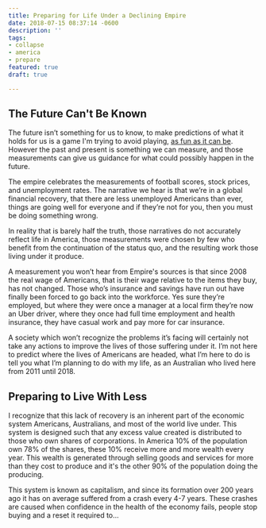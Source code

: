 ```yaml
---
title: Preparing for Life Under a Declining Empire
date: 2018-07-15 08:37:14 -0600
description: ''
tags:
- collapse
- america
- prepare
featured: true
draft: true

---
```

## The Future Can't Be Known

The future isn’t something for us to know, to make predictions of what it holds for us is a game I'm trying to avoid playing, [as fun as it can be](/collapse/america-will-collapse-earth-will-boil-humanity-will-perish/). However the past and present is something we can measure, and those measurements can give us guidance for what could possibly happen in the future. 

The empire celebrates the measurements of football scores, stock prices, and unemployment rates. The narrative we hear is that we’re in a global financial recovery, that there are less unemployed Americans than ever, things are going well for everyone and if they’re not for you, then you must be doing something wrong. 

In reality that is barely half the truth, those narratives do not accurately reflect life in America, those measurements were chosen by few who benefit from the continuation of the status quo, and the resulting work those living under it produce.

A measurement you won’t hear from Empire's sources is that since 2008 the real wage of Americans, that is their wage relative to the items they buy, has not changed. Those who’s insurance and savings have run out have finally been forced to go back into the workforce. Yes sure they’re employed, but where they were once a manager at a local firm they’re now an Uber driver, where they once had full time employment and health insurance, they have casual work and pay more for car insurance. 

A society which won’t recognize the problems it’s facing will certainly not take any actions to improve the lives of those suffering under it. I’m not here to predict where the lives of Americans are headed, what I’m here to do is tell you what I’m planning to do with my life, as an Australian who lived here from 2011 until 2018. 

## Preparing to Live With Less

I recognize that this lack of recovery is an inherent part of the economic system Americans, Australians, and most of the world live under. This system is designed such that any excess value created is distributed to those who own shares of corporations. In America 10% of the population own 78% of the shares, these 10% receive more and more wealth every year. This wealth is generated through selling goods and services for more than they cost to produce and it's the other 90% of the population doing the producing. 

This system is known as capitalism, and since its formation over 200 years ago it has on average suffered from a crash every 4-7 years. These crashes are caused when confidence in the health of the economy fails, people stop buying and a reset it required to...